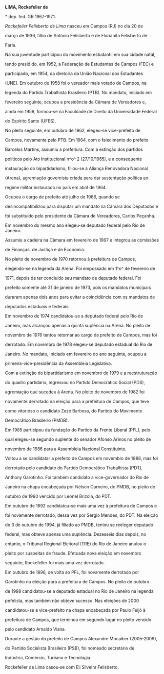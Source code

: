 **LIMA, Rockefeller de**



\* dep. fed. GB 1967-1971.



*Rockefeller Felisberto de Lima* nasceu em Campos (RJ) no dia 20 de

março de 1936, filho de Antônio Felisberto e de Florianita Felisberto de

Faria.



Na sua juventude participou do movimento estudantil em sua cidade natal,

tendo presidido, em 1952, a Federação de Estudantes de Campos (FEC) e

participado, em 1954, da diretoria da União Nacional dos Estudantes

(UNE). Em outubro de 1958 foi o vereador mais votado de Campos, na

legenda do Partido Trabalhista Brasileiro (PTB). No mandato, iniciado em

fevereiro seguinte, ocupou a presidência da Câmara de Vereadores e,

ainda em 1959, formou-se na Faculdade de Direito da Universidade Federal

do Espírito Santo (UFES).



No pleito seguinte, em outubro de 1962, elegeu-se vice-prefeito de

Campos, novamente pelo PTB. Em 1964, com o falecimento do prefeito

Barcelos Martins, assumiu a prefeitura. Com a extinção dos partidos

políticos pelo Ato Institucional n^o^ 2 (27/10/1965), e a consequente

instauração do bipartidarismo, filiou-se à Aliança Renovadora Nacional

(Arena), agremiação governista criada para dar sustentação política ao

regime militar instaurado no país em abril de 1964.



Ocupou o cargo de prefeito até julho de 1966, quando se

desincompatibilizou para disputar um mandato na Câmara dos Deputados e

foi substituído pelo presidente da Câmara de Vereadores, Carlos Peçanha.

Em novembro do mesmo ano elegeu-se deputado federal pelo Rio de Janeiro.

Assumiu a cadeira na Câmara em fevereiro de 1967 e integrou as comissões

de Finanças, de Justiça e de Economia.



No pleito de novembro de 1970 retornou à prefeitura de Campos,

elegendo-se na legenda da Arena. Foi empossado em 1^o^ de fevereiro de

1971, depois de ter concluído seu mandato de deputado federal. Foi

prefeito somente até 31 de janeiro de 1973, pois os mandatos municipais

duraram apenas dois anos para evitar a coincidência com os mandatos de

deputados estaduais e federais.



Em novembro de 1974 candidatou-se a deputado federal pelo Rio de

Janeiro, mas alcançou apenas a quinta suplência na Arena. No pleito de

novembro de 1976 tentou retornar ao cargo de prefeito de Campos, mas foi

derrotado. Em novembro de 1978 elegeu-se deputado estadual do Rio de

Janeiro. No mandato, iniciado em fevereiro do ano seguinte, ocupou a

primeira-vice-presidência da Assembleia Legislativa.



Com a extinção do bipartidarismo em novembro de 1979 e a reestruturação

do quadro partidário, ingressou no Partido Democrático Social (PDS),

agremiação que sucedeu à Arena. No pleito de novembro de 1982 foi

novamente derrotado na eleição para a prefeitura de Campos, que teve

como vitorioso o candidato Zezé Barbosa, do Partido do Movimento

Democrático Brasileiro (PMDB).



Em 1985 participou da fundação do Partido da Frente Liberal (PFL), pelo

qual elegeu-se segundo suplente do senador Afonso Arinos no pleito de

novembro de 1986 para a Assembleia Nacional Constituinte.



Voltou a se candidatar a prefeito de Campos em novembro de 1988, mas foi

derrotado pelo candidato do Partido Democrático Trabalhista (PDT),

Anthony Garotinho. Foi também candidato a vice-governador do Rio de

Janeiro na chapa encabeçada por Nélson Carneiro, do PMDB, no pleito de

outubro de 1990 vencido por Leonel Brizola, do PDT.



Em outubro de 1992 candidatou-se mais uma vez à prefeitura de Campos e

foi novamente derrotado, dessa vez por Sérgio Mendes, do PDT. Na eleição

de 3 de outubro de 1994, já filiado ao PMDB, tentou se reeleger deputado

federal, mas obteve apenas uma suplência. Dezesseis dias depois, no

entanto, o Tribunal Regional Eleitoral (TRE) do Rio de Janeiro anulou o

pleito por suspeitas de fraude. Efetuada nova eleição em novembro

seguinte, Rockefeller foi mais uma vez derrotado.



Em outubro de 1996, de volta ao PFL, foi novamente derrotado por

Garotinho na eleição para a prefeitura de Campos. No pleito de outubro

de 1998 candidatou-se a deputado estadual no Rio de Janeiro na legenda

pefelista, mas também não obteve sucesso. Nas eleições de 2000

candidatou-se a vice-prefeito na chapa encabeçada por Paulo Feijó à

prefeitura de Campos, que terminou em segundo lugar no pleito vencido

pelo candidato Arnaldo Viana.



Durante a gestão do prefeito de Campos Alexandre Mocaiber (2005-2009),

do Partido Socialista Brasileiro (PSB), foi nomeado secretário de

Indústria, Comércio, Turismo e Tecnologia.



Rockefeller de Lima casou-se com Eli Silveira Felisberto.



